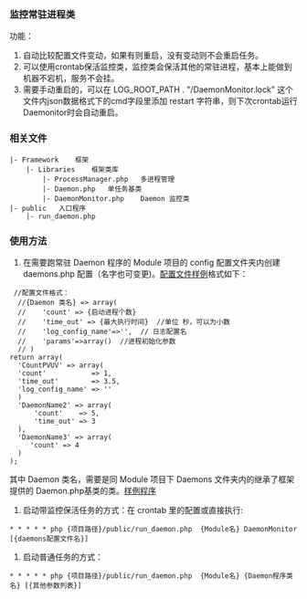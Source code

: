 ### 监控常驻进程类
功能：
1. 自动比较配置文件变动，如果有则重启，没有变动则不会重启任务。
1. 可以使用crontab保活监控类，监控类会保活其他的常驻进程，基本上能做到机器不宕机，服务不会挂。
1. 需要手动重启的，可以在 LOG_ROOT_PATH . "/DaemonMonitor.lock" 这个文件内json数据格式下的cmd字段里添加 restart 字符串，则下次crontab运行Daemonitor时会自动重启。
### 相关文件
```
|- Framework	框架
	|- Libraries	框架类库
		|- ProcessManager.php 	多进程管理
		|- Daemon.php 	单任务基类
		|- DaemonMonitor.php 	Daemon 监控类
|- public	入口程序
	|- run_daemon.php
```

### 使用方法
1. 在需要跑常驻 Daemon 程序的 Module 项目的 config 配置文件夹内创建 daemons.php 配置（名字也可变更)。[配置文件样例](https://github.com/pureisle/MicroMVC/blob/master/Sso/config/daemons.php)格式如下：
```
 //配置文件格式：
  //{Daemon 类名} => array(
  //    'count' => {启动进程个数}
  //    'time_out' => {最大执行时间}  //单位 秒，可以为小数
  //    'log_config_name'=>'',  // 日志配置名
  //    'params'=>array()  //进程初始化参数
  // )
return array(
  'CountPVUV' => array(
  'count'           => 1,
  'time_out'        => 3.5,
  'log_config_name' => ''
  )
  'DaemonName2' => array(
      'count'    => 5,
      'time_out' => 3
  ),
  'DaemonName3' => array(
     'count' => 4
  )
);
```
其中 Daemon 类名，需要是同 Module 项目下 Daemons 文件夹内的继承了框架提供的 Daemon.php基类的类。[样例程序](https://github.com/pureisle/MicroMVC/blob/master/Sso/Daemons/CountPVUV.php)
1. 启动带监控保活任务的方式：在 crontab 里的配置或直接执行:
```
* * * * * php {项目路径}/public/run_daemon.php  {Module名} DaemonMonitor [{daemons配置文件名}]
```
1. 启动普通任务的方式：
```
* * * * * php {项目路径}/public/run_daemon.php  {Module名} {Daemon程序类名} [{其他参数列表}]
```